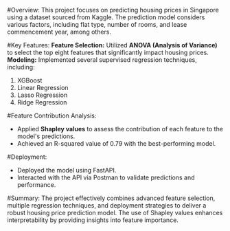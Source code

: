 #Overview:
This project focuses on predicting housing prices in Singapore using a dataset sourced from Kaggle. The prediction model considers various factors, including flat type, number of rooms, and lease commencement year, among others.

#Key Features:
**Feature Selection:** Utilized **ANOVA (Analysis of Variance)** to select the top eight features that significantly impact housing prices.
**Modeling:** Implemented several supervised regression techniques, including:
1. XGBoost
2. Linear Regression
3. Lasso Regression
4. Ridge Regression

#Feature Contribution Analysis:
- Applied **Shapley values** to assess the contribution of each feature to the model's predictions.
- Achieved an R-squared value of 0.79 with the best-performing model.

#Deployment:
- Deployed the model using FastAPI.
- Interacted with the API via Postman to validate predictions and performance.

#Summary:
The project effectively combines advanced feature selection, multiple regression techniques, and deployment strategies to deliver a robust housing price prediction model. The use of Shapley values enhances interpretability by providing insights into feature importance.

